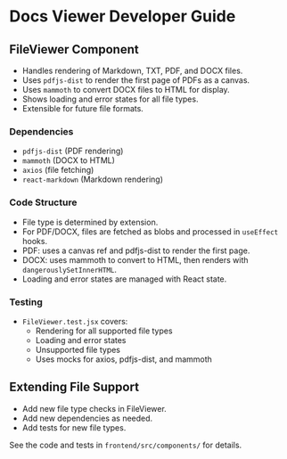 # Docs Viewer Developer Guide

## FileViewer Component

- Handles rendering of Markdown, TXT, PDF, and DOCX files.
- Uses `pdfjs-dist` to render the first page of PDFs as a canvas.
- Uses `mammoth` to convert DOCX files to HTML for display.
- Shows loading and error states for all file types.
- Extensible for future file formats.

### Dependencies

- `pdfjs-dist` (PDF rendering)
- `mammoth` (DOCX to HTML)
- `axios` (file fetching)
- `react-markdown` (Markdown rendering)

### Code Structure

- File type is determined by extension.
- For PDF/DOCX, files are fetched as blobs and processed in `useEffect` hooks.
- PDF: uses a canvas ref and pdfjs-dist to render the first page.
- DOCX: uses mammoth to convert to HTML, then renders with `dangerouslySetInnerHTML`.
- Loading and error states are managed with React state.

### Testing

- `FileViewer.test.jsx` covers:
  - Rendering for all supported file types
  - Loading and error states
  - Unsupported file types
  - Uses mocks for axios, pdfjs-dist, and mammoth

## Extending File Support

- Add new file type checks in FileViewer.
- Add new dependencies as needed.
- Add tests for new file types.

See the code and tests in `frontend/src/components/` for details. 